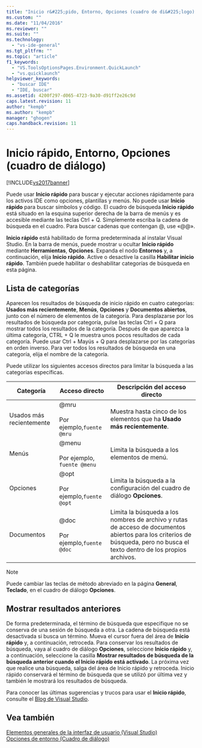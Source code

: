 ```yaml
---
title: "Inicio r&#225;pido, Entorno, Opciones (cuadro de di&#225;logo) | Microsoft Docs"
ms.custom: ""
ms.date: "11/04/2016"
ms.reviewer: ""
ms.suite: ""
ms.technology: 
  - "vs-ide-general"
ms.tgt_pltfrm: ""
ms.topic: "article"
f1_keywords: 
  - "VS.ToolsOptionsPages.Environment.QuickLaunch"
  - "vs.quicklaunch"
helpviewer_keywords: 
  - "buscar IDE"
  - "IDE, buscar"
ms.assetid: 4200f297-d065-4723-9a30-d91ff2e26c9d
caps.latest.revision: 11
author: "kempb"
ms.author: "kempb"
manager: "ghogen"
caps.handback.revision: 11
---
```

# Inicio r&#225;pido, Entorno, Opciones (cuadro de di&#225;logo)
[!INCLUDE[vs2017banner](../../code-quality/includes/vs2017banner.md)]

Puede usar **Inicio rápido** para buscar y ejecutar acciones rápidamente para los activos IDE como opciones, plantillas y menús.  No puede usar **Inicio rápido** para buscar símbolos y código.  El cuadro de búsqueda **Inicio rápido** está situado en la esquina superior derecha de la barra de menús y es accesible mediante las teclas Ctrl \+ Q.  Simplemente escriba la cadena de búsqueda en el cuadro.  Para buscar cadenas que contengan @, use «@@».  
  
 **Inicio rápido** está habilitado de forma predeterminada al instalar Visual Studio.  En la barra de menús, puede mostrar u ocultar **Inicio rápido** mediante **Herramientas**, **Opciones**.  Expanda el nodo **Entornos** y, a continuación, elija **Inicio rápido**.  Active o desactive la casilla **Habilitar inicio rápido**.  También puede habilitar o deshabilitar categorías de búsqueda en esta página.  
  
## Lista de categorías  
 Aparecen los resultados de búsqueda de inicio rápido en cuatro categorías: **Usados más recientemente**, **Menús**, **Opciones** y **Documentos abiertos**, junto con el número de elementos de la categoría.  Para desplazarse por los resultados de búsqueda por categoría, pulse las teclas Ctrl \+ Q para mostrar todos los resultados de la categoría.  Después de que aparezca la última categoría, CTRL \+ Q le muestra unos pocos resultados de cada categoría.  Puede usar Ctrl \+ Mayús \+ Q para desplazarse por las categorías en orden inverso.  Para ver todos los resultados de búsqueda en una categoría, elija el nombre de la categoría.  
  
 Puede utilizar los siguientes accesos directos para limitar la búsqueda a las categorías específicas.  
  
|Categoría|Acceso directo|Descripción del acceso directo|  
|---------------|--------------------|------------------------------------|  
|Usados más recientemente|@mru<br /><br /> Por ejemplo,`fuente @mru`|Muestra hasta cinco de los elementos que ha **Usado más recientemente**.|  
|Menús|@menu<br /><br /> Por ejemplo, `fuente @menu`|Limita la búsqueda a los elementos de menú.|  
|Opciones|@opt<br /><br /> Por ejemplo,`fuente @opt`|Limita la búsqueda a la configuración del cuadro de diálogo **Opciones**.|  
|Documentos|@doc<br /><br /> Por ejemplo,`fuente @doc`|Limita la búsqueda a los nombres de archivo y rutas de acceso de documentos abiertos para los criterios de búsqueda, pero no busca el texto dentro de los propios archivos.|  
  
> [!NOTE]
>  Puede cambiar las teclas de método abreviado en la página **General**, **Teclado**, en el cuadro de diálogo **Opciones**.  
  
## Mostrar resultados anteriores  
 De forma predeterminada, el término de búsqueda que especifique no se conserva de una sesión de búsqueda a otra.  La cadena de búsqueda está desactivada si busca un término. Mueva el cursor fuera del área de **Inicio rápido** y, a continuación, retroceda.  Para conservar los resultados de búsqueda, vaya al cuadro de diálogo **Opciones**, seleccione **Inicio rápido** y, a continuación, seleccione la casilla **Mostrar resultados de búsqueda de la búsqueda anterior cuando el Inicio rápido está activado**.  La próxima vez que realice una búsqueda, salga del área de Inicio rápido y retroceda. Inicio rápido conservará el término de búsqueda que se utilizó por última vez y también le mostrará los resultados de búsqueda.  
  
 Para conocer las últimas sugerencias y trucos para usar el **Inicio rápido**, consulte el [Blog de Visual Studio](http://go.microsoft.com/fwlink/?LinkId=236054).  
  
## Vea también  
 [Elementos generales de la interfaz de usuario \(Visual Studio\)](../../ide/reference/general-user-interface-elements-visual-studio.md)   
 [Opciones de entorno \(Cuadro de diálogo\)](../../ide/reference/environment-options-dialog-box.md)